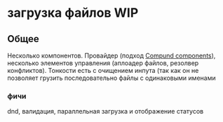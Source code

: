 # загрузка файлов WIP

## Общее

Несколько компонентов. Провайдер (подход [Compund components](https://habr.com/ru/company/alfa/blog/647013/)), несколько элементов управления (аплоадер файлов, резолвер конфликтов). Тонкости есть с очищением инпута (так как он не позволяет грузить последовательно файлы с одинаковыми именами

### фичи

dnd, валидация, параллельная загрузка и отображение статусов
